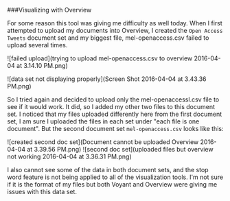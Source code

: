 ###Visualizing with Overview

For some reason this tool was giving me difficulty as well today. When I first attempted to upload my documents into Overview, I created the `Open Access Tweets` document set and my biggest file, mel-openaccess.csv failed to upload several times.

![failed upload](trying to upload mel-openaccess.csv to overview 2016-04-04 at 3.14.10 PM.png)

![data set not displaying properly](Screen Shot 2016-04-04 at 3.43.36 PM.png)

So I tried again and decided to upload only the mel-openaccessl.csv file to see if it would work. It did, so I added my other two files to this document set. I noticed that my files uploaded differently here from the first document set, I am sure I uploaded the files in each set under "each file is one document". But the second document set `mel-openaccess.csv` looks like this:

![created second doc set](Document cannot be uploaded Overview 2016-04-04 at 3.39.56 PM.png)
![second doc set](uploaded files but overview not working 2016-04-04 at 3.36.31 PM.png)

I also cannot see some of the data in both document sets, and the stop word feature is not being applied to all of the visualization tools. I'm not sure if it is the format of my files but both Voyant and Overview were giving me issues with this data set.

